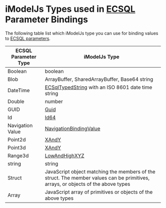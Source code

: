 # iModelJs Types used in [ECSQL](ECSQL) Parameter Bindings

The following table list which iModelJs type you can use for binding values to [ECSQL parameters](ECSQL#ecsql-parameters).

ECSQL Parameter Type | iModelJs Type
------------- | ----------
Boolean       | boolean
Blob          | ArrayBuffer, SharedArrayBuffer, Base64 string
DateTime      | [ECSqlTypedString]($imodeljs-common.ECSqlTypedString) with an ISO 8601 date time string
Double        | number
GUID          | [Guid]($bentleyjs-common.Guid)
Id            | [Id64]($bentleyjs-common.Id64)
Navigation Value | [NavigationBindingValue]($imodeljs-common.NavigationBindingValue)
Point2d       | [XAndY]($geometry-core.XAndY)
Point3d       | [XAndY]($geometry-core.XYAndZ)
Range3d       | [LowAndHighXYZ]($geometry-core.LowAndHighXYZ)
string        | string
Struct        | JavaScript object matching the members of the struct. The member values can be primitives, arrays, or objects of the above types
Array         | JavaScript array of primitives or objects of the above types